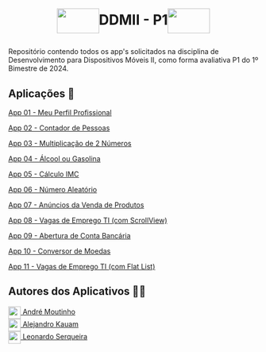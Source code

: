 # <p align=center><img align="center" src="https://giovanidacruz.com.br/wp-content/uploads/2022/11/react.png" height="50" width="85"/>DDMII - P1<img align="center" src="https://giovanidacruz.com.br/wp-content/uploads/2022/11/react.png" height="50" width="85"/></p>

<p>Repositório contendo todos os app's solicitados na disciplina de Desenvolvimento para Dispositivos Móveis II, como forma avaliativa P1 do 1º Bimestre de 2024.</p>

<h2>Aplicações 📱</h2>
<p><a href="LINK AQUI">App 01 - Meu Perfil Profissional</a></p>
<p><a href="LINK AQUI">App 02 - Contador de Pessoas</a></p>
<p><a href="LINK AQUI">App 03 - Multiplicação de 2 Números</a></p>
<p><a href="LINK AQUI">App 04 - Álcool ou Gasolina</a></p>
<p><a href="LINK AQUI">App 05 - Cálculo IMC</a></p>
<p><a href="LINK AQUI">App 06 - Número Aleatório</a></p>
<p><a href="LINK AQUI">App 07 - Anúncios da Venda de Produtos</a></p>
<p><a href="LINK AQUI">App 08 - Vagas de Emprego TI (com ScrollView)</a></p>
<p><a href="LINK AQUI">App 09 - Abertura de Conta Bancária</a></p>
<p><a href="LINK AQUI">App 10 - Conversor de Moedas</a></p>
<p><a href="LINK AQUI">App 11 - Vagas de Emprego TI (com Flat List)</a></p>
    
<h2>Autores dos Aplicativos 👨‍💼</h2>
<a href="https://github.com/AhMoutinho/" title="André Moutinho"><img align="center" src="https://i.imgur.com/VN0Vh9S.png" width="25"/> André Moutinho</a></br> 
<a href="####" title="André Moutinho"><img align="center" src="https://i.imgur.com/VN0Vh9S.png" width="25"/> Alejandro Kauam</a></br>  
<a href="####" title="André Moutinho"><img align="center" src="https://i.imgur.com/VN0Vh9S.png" width="25"/> Leonardo Serqueira</a> 

